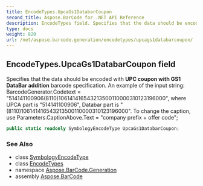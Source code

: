 ```yaml
---
title: EncodeTypes.UpcaGs1DatabarCoupon
second_title: Aspose.BarCode for .NET API Reference
description: EncodeTypes field. Specifies that the data should be encoded with UPC coupon with GS1 DataBar addition barcode specification. An example of the input string BarcodeGenerator.Codetext  5141411009068110106141416543213500110000310123196000 where UPCA part is 514141100906 Databar part is 8110106141416543213500110000310123196000. To change the caption use Parameters.CaptionAbove.Text  company prefix  offer code
type: docs
weight: 820
url: /net/aspose.barcode.generation/encodetypes/upcags1databarcoupon/
---
```

## EncodeTypes.UpcaGs1DatabarCoupon field

Specifies that the data should be encoded with **UPC coupon with GS1 DataBar addition** barcode specification. An example of the input string: BarcodeGenerator.Codetext = "514141100906(8110)106141416543213500110000310123196000", where UPCA part is "514141100906", Databar part is "(8110)106141416543213500110000310123196000". To change the caption, use Parameters.CaptionAbove.Text = "company prefix + offer code";

```csharp
public static readonly SymbologyEncodeType UpcaGs1DatabarCoupon;
```

### See Also

* class [SymbologyEncodeType](../../symbologyencodetype/)
* class [EncodeTypes](../)
* namespace [Aspose.BarCode.Generation](../../encodetypes/)
* assembly [Aspose.BarCode](../../../)


